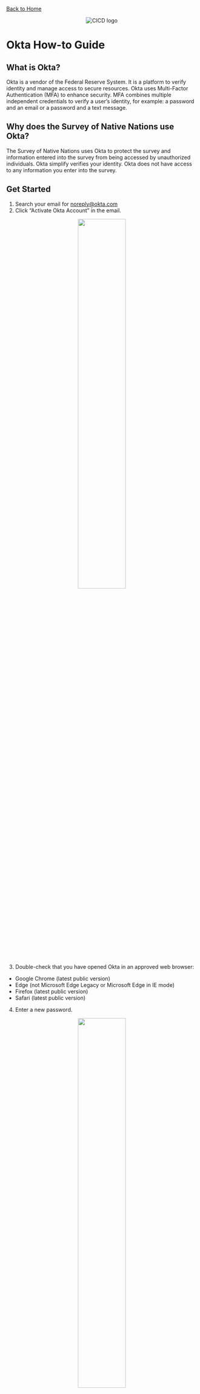 [Back to Home](/README.md)

<p align="center">
  <img src="https://github.com/frb-mpls-cde/survey-of-native-nations-support/assets/170044480/be095831-475e-413f-8552-0250b86025a5" alt="CICD logo"/>
</p>

# Okta How-to Guide

## What is Okta? 

Okta is a vendor of the Federal Reserve System. It is a platform to verify identity and manage access to secure resources. Okta uses Multi-Factor Authentication (MFA) to enhance security.  MFA combines multiple independent credentials to verify a user’s identity, for example: a password and an email or a password and a text message.  

## Why does the Survey of Native Nations use Okta? 

The Survey of Native Nations uses Okta to protect the survey and information entered into the survey from being accessed by unauthorized individuals. Okta simplify verifies your identity. Okta does not have access to any information you enter into the survey. 

## Get Started 

1. Search your email for noreply@okta.com  
2. Click “Activate Okta Account” in the email. 

<p align="center">
<img src="https://github.com/frb-mpls-cde/survey-of-native-nations-support/assets/170044480/aaa39db2-1367-4d90-a07f-2ac7b097b58d" width="50%">
</p>

3. Double-check that you have opened Okta in an approved web browser: 

 * Google Chrome (latest public version) 
 * Edge (not Microsoft Edge Legacy or Microsoft Edge in IE mode) 
 * Firefox (latest public version) 
 * Safari (latest public version) 

4. Enter a new password. 
<p align="center">
<img src="https://github.com/frb-mpls-cde/survey-of-native-nations-support/assets/170044480/a1598eb3-4356-4886-8075-cdc2f96f05b7" width="50%">
</p>

Your password must meet certain requirements: 

 * At least 14 characters long 
 * A lowercase letter 
 * An uppercase letter 
 * A number 
 * A symbol 
 * No parts of your username 
 * Cannot be any of your last 24 passwords 

5. Enter the new password again 
6. Choose a forgotten password question and enter an answer. This will be used if you forget your password. Spelling and capitalization matter. 

<p align="center">
<img src="https://github.com/frb-mpls-cde/survey-of-native-nations-support/assets/170044480/e91b59aa-2710-4cda-a068-826672673ed0" width="50%">
</p>

7. Choose a picture for a security image. This will be displayed whenever you sign into Okta. Your security image being displayed confirms that you are on the Okta platform. 

<p align="center">
<img src="https://github.com/frb-mpls-cde/survey-of-native-nations-support/assets/170044480/f7e22f37-021e-4697-a76b-c95eefb9e9bd" width="50%">
</p>

8. Setup Multi-Factor Authentication (MFA)
   - Enter a phone number where you can receive text messages with a code from Okta.
   -  Alternatively, enter your email address where you can receive an email with a code from Okta.
   -   You will need a new code every time you log into Okta. 

9. Click “Create My Account” 

 You will be taken to a new screen that shows options to set up multifactor authentication. 

1. Decide if you would like to set up multifactor authentication with either your phone number or your email address. 
2. Then click “Setup” on the option. 
3. Enter your phone number or email. 
4. A code will be sent to your phone number or email. 
5. Retrieve the code and then enter the code into the Okta website. 
6. Click “Continue” 

You will be taken to a new screen called “My Apps Dashboard.” The Survey of Native Nations will not show up in “My Apps Dashboard,” but instead, will come through email. 

## Setup is complete.  

You may now exit the Okta website. 


# Logging into Okta 

The next time you log into Okta, you will see a screen that prompts you to send yourself a code via either email or text message. 

<p align="center">
<img src="https://github.com/frb-mpls-cde/survey-of-native-nations-support/assets/170044480/e309e9dc-89a9-489e-94c6-143e578905d3" width="50%">
</p>

Click on “Send me the code” and a code will be sent to either your email or your cellphone (depending on which multifactor authentication system you set up in the prior section). 


# Resetting Your Password 

You must wait one day between setting a password and changing a password. 

If you experience issues with the self-service password reset, please contact us.

[Book a 1:1 session with us](https://outlook.office365.com/book/CenterforIndianCountryDevelopment@mpls.frb.org/s/Ljlj4ALhN0CvcSMbThBhFg2).

Email CICD.data@mpls.frb.org. 

Or contact a CICD Technical Assistance partner with your issue. 

* Jacqui Baldwin-LeClair: jacqui.baldwin-leclair@mpls.frb.org or 651-368-3669
* Phil Gover: phillip.gover@mpls.frb.org or 612-487-3168
* Andrew Huff: andrew.huff@mpls.frb.org or 406-438-2167
* Misha LaPlante: misha.laplante@mpls.frb.org or 612-655-3278
* John Morseau: john.morseau@mpls.frb.org or 612-258-4743
* Heather Sobrepena: heather.sobrepena@mpls.frb.org or 612-257-1874  


# Video Tutorial
[![Youtube Tutorial](https://img.youtube.com/vi/eBgPjOC5P0U/0.jpg)](https://www.youtube.com/watch?v=eBgPjOC5P0U)

[CICD PRINCIPLES FOR RESEARCH AND DATA USE](https://www.minneapolisfed.org/indiancountry/about-us/principles-for-research-and-data-use)

[FEDERAL RESERVE BANK OF MINNEAPOLIS PRIVACY POLICY](https://www.minneapolisfed.org/site-information/privacy-policies)

